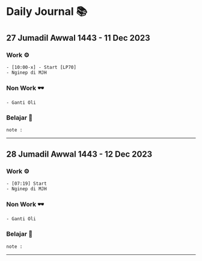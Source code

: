 # Daily Journal 📚

## 27 Jumadil Awwal 1443 - 11 Dec 2023

### Work ⚙
```
- [10:00-x] - Start [LP70] 
- Nginep di MJH
```

### Non Work 🕶
```
- Ganti Oli
```

### Belajar 📕
``` 
note : 
```
---

## 28 Jumadil Awwal 1443 - 12 Dec 2023
 

### Work ⚙
```
- [07:19] Start
- Nginep di MJH
```

### Non Work 🕶
```
- Ganti Oli
```

### Belajar 📕
``` 
note : 
```
---

<!--stackedit_data:
eyJwcm9wZXJ0aWVzIjoiZXh0ZW5zaW9uczpcbiAgcHJlc2V0Oi
BnZm1cbiIsImhpc3RvcnkiOlstNzY5NzYwNTM4LDE2NDE1NjI5
MjcsMzc3MjEyNTU4LDE4MzY5MjQxNjIsMTQ2OTI4OTY0OSwtMT
UzODA4NjE0MSwtNDI2MzE4NzExLDEzNTQ3NjAzMTksLTc0MzE5
OTEyMywxMzE0MTQxODA1LC0xMjIzMDQ4OTg1LDE1MzE1NjM1OD
UsMzAzMjQ4ODM5LC0xMzY0NjgzOTM5XX0=
-->